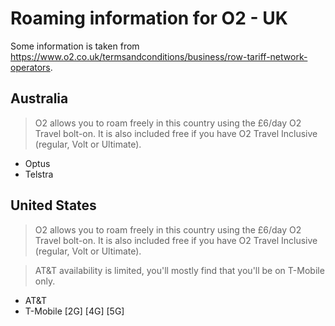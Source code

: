 # Roaming information for O2 - UK

Some information is taken from https://www.o2.co.uk/termsandconditions/business/row-tariff-network-operators.

## Australia

> O2 allows you to roam freely in this country using the £6/day O2 Travel bolt-on. It is also included free if you have O2 Travel Inclusive (regular, Volt or Ultimate).

* Optus
* Telstra

## United States

> O2 allows you to roam freely in this country using the £6/day O2 Travel bolt-on. It is also included free if you have O2 Travel Inclusive (regular, Volt or Ultimate).

> AT&T availability is limited, you'll mostly find that you'll be on T-Mobile only.

* AT&T
* T-Mobile [2G] [4G] [5G]

